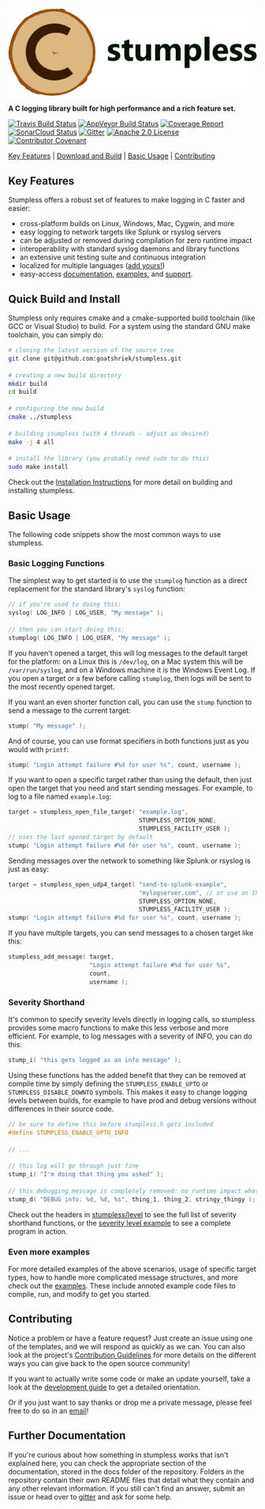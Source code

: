 ![Stumpless logo](assets/logo-and-name.png)

**A C logging library built for high performance and a rich feature set.**

[![Travis Build Status](https://travis-ci.com/goatshriek/stumpless.svg?branch=latest)](https://travis-ci.com/goatshriek/stumpless)
[![AppVeyor Build Status](https://ci.appveyor.com/api/projects/status/uwied5cn5jujl4d2/branch/latest?svg=true)](https://ci.appveyor.com/project/goatshriek/stumpless)
[![Coverage Report](https://codecov.io/gh/goatshriek/stumpless/branch/latest/graph/badge.svg)](https://codecov.io/gh/goatshriek/stumpless)
[![SonarCloud Status](https://sonarcloud.io/api/project_badges/measure?project=stumpless&metric=alert_status)](https://sonarcloud.io/dashboard?id=stumpless)
[![Gitter](https://badges.gitter.im/stumpless/community.svg)](https://gitter.im/stumpless/community?utm_source=badge&utm_medium=badge&utm_campaign=pr-badge)
[![Apache 2.0 License](https://img.shields.io/badge/license-Apache%202.0-blue.svg)](https://opensource.org/licenses/Apache-2.0)
[![Contributor Covenant](https://img.shields.io/badge/Contributor%20Covenant-v2.0-ff69b4.svg)](https://github.com/goatshriek/stumpless/blob/latest/docs/CODE_OF_CONDUCT.md)

[Key Features](#key-features) |
[Download and Build](#quick-build-and-install) |
[Basic Usage](#basic-usage) |
[Contributing](#contributing)

## Key Features

Stumpless offers a robust set of features to make logging in C faster and
easier:
 * cross-platform builds on Linux, Windows, Mac, Cygwin, and more
 * easy logging to network targets like Splunk or rsyslog servers
 * can be adjusted or removed during compilation for zero runtime impact
 * interoperability with standard syslog daemons and library functions
 * an extensive unit testing suite and continuous integration
 * localized for multiple languages ([add yours!](https://github.com/goatshriek/stumpless/blob/latest/docs/localization.md))
 * easy-access
   [documentation](https://goatshriek.github.io/stumpless/docs/c/latest/index.html),
   [examples](https://github.com/goatshriek/stumpless/tree/latest/docs/examples),
   and [support](https://gitter.im/stumpless/community).

## Quick Build and Install
Stumpless only requires cmake and a cmake-supported build toolchain (like GCC
or Visual Studio) to build. For a system using the standard GNU make toolchain,
you can simply do:

```sh
# cloning the latest version of the source tree
git clone git@github.com:goatshriek/stumpless.git

# creating a new build directory
mkdir build
cd build

# configuring the new build
cmake ../stumpless

# building stumpless (with 4 threads - adjust as desired)
make -j 4 all

# install the library (you probably need sudo to do this)
sudo make install
```

Check out the [Installation Instructions](INSTALL.md) for more detail on building
and installing stumpless.

## Basic Usage

The following code snippets show the most common ways to use stumpless.

### Basic Logging Functions
The simplest way to get started is to use the `stumplog` function as a direct
replacement for the standard library's `syslog` function:

```c
// if you're used to doing this:
syslog( LOG_INFO | LOG_USER, "My message" );

// then you can start doing this:
stumplog( LOG_INFO | LOG_USER, "My message" );
```

If you haven't opened a target, this will log messages to the default target for
the platform: on a Linux this is `/dev/log`, on a Mac system this will be
`/var/run/syslog`, and on a Windows machine it is the Windows Event Log. If you
open a target or a few before calling `stumplog`, then logs will be sent to the
most recently opened target.

If you want an even shorter function call, you can use the `stump` function
to send a message to the current target:

```c
stump( "My message" );
```

And of course, you can use format specifiers in both functions just as you would
with `printf`:

```c
stump( "Login attempt failure #%d for user %s", count, username );
```


If you want to open a specific target rather than using the default, then just
open the target that you need and start sending messages. For example, to log to
a file named `example.log`:

```c
target = stumpless_open_file_target( "example.log",
                                     STUMPLESS_OPTION_NONE,
                                     STUMPLESS_FACILITY_USER );
// uses the last opened target by default
stump( "Login attempt failure #%d for user %s", count, username );
```

Sending messages over the network to something like Splunk or rsyslog is just
as easy:

```c
target = stumpless_open_udp4_target( "send-to-splunk-example",
                                     "mylogserver.com", // or use an IP
                                     STUMPLESS_OPTION_NONE,
                                     STUMPLESS_FACILITY_USER );
stump( "Login attempt failure #%d for user %s", count, username );
```

If you have multiple targets, you can send messages to a chosen target like
this:

```c
stumpless_add_message( target,
                       "Login attempt failure #%d for user %s",
                       count,
                       username );
```

### Severity Shorthand

It's common to specify severity levels directly in logging calls, so stumpless
provides some macro functions to make this less verbose and more efficient. For
example, to log messages with a severity of INFO, you can do this:

```c
stump_i( "this gets logged as an info message" );
```

Using these functions has the added benefit that they can be removed at
compile time by simply defining the `STUMPLESS_ENABLE_UPTO` or
`STUMPLESS_DISABLE_DOWNTO` symbols. This makes it easy to change logging levels
between builds, for example to have prod and debug versions without differences
in their source code.

```c
// be sure to define this before stumpless.h gets included
#define STUMPLESS_ENABLE_UPTO_INFO

// ...

// this log will go through just fine
stump_i( "I'm doing that thing you asked" );

// this debugging message is completely removed: no runtime impact whatsoever
stump_d( "DEBUG info: %d, %d, %s", thing_1, thing_2, stringy_thingy );
```

Check out the headers in [stumpless/level](include/stumpless/level) to see the
full list of severity shorthand functions, or the
[severity level example](docs/examples/severity_level) to see a complete program
in action.

### Even more examples

For more detailed examples of the above scenarios, usage of specific target
types, how to handle more complicated message structures, and more check out the
[examples](docs/examples). These include annoted example code files to compile,
run, and modify to get you started.

## Contributing
Notice a problem or have a feature request? Just create an issue using one of
the templates, and we will respond as quickly as we can. You can also look at
the project's [Contribution Guidelines](docs/CONTRIBUTING.md) for more details
on the different ways you can give back to the open source community!

If you want to actually write some code or make an update yourself, take a look
at the [development guide](docs/development.md) to get a detailed orientation.

Or if you just want to say thanks or drop me a private message, please feel free
to do so in an [email](mailto:joelanderson333@gmail.com)!

## Further Documentation
If you're curious about how something in stumpless works that isn't explained
here, you can check the appropriate section of the documentation, stored in the
docs folder of the repository. Folders in the repository contain their own
README files that detail what they contain and any other relevant information.
If you still can't find an answer, submit an issue or head over to
[gitter](https://gitter.im/stumpless/community) and ask for some help.

